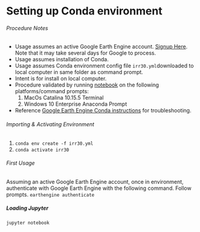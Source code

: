 # Setting up Conda environment

###### Procedure Notes
* Usage assumes an active Google Earth Engine account. [Signup Here](https://signup.earthengine.google.com/#!/). Note that it may take several days for Google to process.
* Usage assumes installation of Conda.
* Usage assumes Conda environment config file `irr30.yml`downloaded to local computer in same folder as command prompt.
* Intent is for install on local computer.
* Procedure validated by running [notebook](https://github.com/sonalthakkarBerkeley/MIDS_Capstone_Summer2020/blob/master/dev/pipeline/Package_Example.ipynb) on the following platforms/command prompts:
    1. MacOs Catalina 10.15.5 Terminal
    2. Windows 10 Enterprise Anaconda Prompt
* Reference [Google Earth Engine Conda instructions](https://developers.google.com/earth-engine/python_install-conda) for troubleshooting.

###### Importing & Activating Environment
1. `conda env create -f irr30.yml`
2. `conda activate irr30`

###### First Usage
Assuming an active Google Earth Engine account, once in environment, authenticate with Google Earth Engine with the following command. Follow prompts.
`earthengine authenticate`

##### Loading Jupyter
`jupyter notebook`

